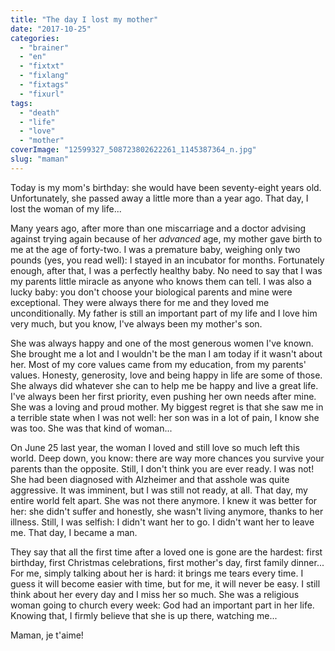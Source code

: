 ```yaml
---
title: "The day I lost my mother"
date: "2017-10-25"
categories: 
  - "brainer"
  - "en"
  - "fixtxt"
  - "fixlang"
  - "fixtags"
  - "fixurl"
tags: 
  - "death"
  - "life"
  - "love"
  - "mother"
coverImage: "12599327_508723802622261_1145387364_n.jpg"
slug: "maman"
---
```


Today is my mom's birthday: she would have been seventy-eight years old. Unfortunately, she passed away a little more than a year ago. That day, I lost the woman of my life...

Many years ago, after more than one miscarriage and a doctor advising against trying again because of her _advanced_ age, my mother gave birth to me at the age of forty-two. I was a premature baby, weighing only two pounds (yes, you read well): I stayed in an incubator for months. Fortunately enough, after that, I was a perfectly healthy baby. No need to say that I was my parents little miracle as anyone who knows them can tell. I was also a lucky baby: you don't choose your biological parents and mine were exceptional. They were always there for me and they loved me unconditionally. My father is still an important part of my life and I love him very much, but you know, I've always been my mother's son.

She was always happy and one of the most generous women I've known. She brought me a lot and I wouldn't be the man I am today if it wasn't about her. Most of my core values came from my education, from my parents' values. Honesty, generosity, love and being happy in life are some of those. She always did whatever she can to help me be happy and live a great life. I've always been her first priority, even pushing her own needs after mine. She was a loving and proud mother. My biggest regret is that she saw me in a terrible state when I was not well: her son was in a lot of pain, I know she was too. She was that kind of woman...

On June 25 last year, the woman I loved and still love so much left this world. Deep down, you know: there are way more chances you survive your parents than the opposite. Still, I don't think you are ever ready. I was not! She had been diagnosed with Alzheimer and that asshole was quite aggressive. It was imminent, but I was still not ready, at all. That day, my entire world felt apart. She was not there anymore. I knew it was better for her: she didn't suffer and honestly, she wasn't living anymore, thanks to her illness. Still, I was selfish: I didn't want her to go. I didn't want her to leave me. That day, I became a man.

They say that all the first time after a loved one is gone are the hardest: first birthday, first Christmas celebrations, first mother's day, first family dinner... For me, simply talking about her is hard: it brings me tears every time. I guess it will become easier with time, but for me, it will never be easy. I still think about her every day and I miss her so much. She was a religious woman going to church every week: God had an important part in her life. Knowing that, I firmly believe that she is up there, watching me...

Maman, je t'aime!
